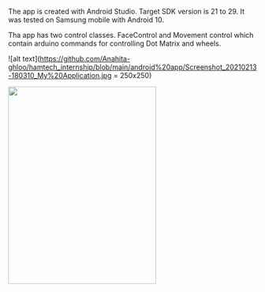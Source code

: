 The app is created with Android Studio. Target SDK version is 21 to 29. It was tested on Samsung mobile with Android 10.

Tha app has two control classes. FaceControl and Movement control which contain arduino commands for controlling Dot Matrix and wheels.

![alt text](https://github.com/Anahita-ghloo/hamtech_internship/blob/main/android%20app/Screenshot_20210213-180310_My%20Application.jpg = 250x250)

<img src="https://github.com/Anahita-ghloo/hamtech_internship/blob/main/android%20app/Screenshot_20210213-180310_My%20Application.jpg" width="300" height="400">
